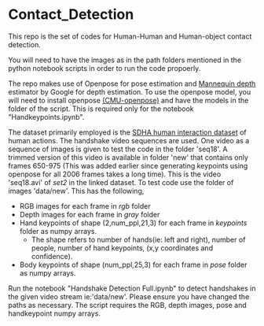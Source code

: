 # Contact_Detection

This repo is the set of codes for Human-Human and Human-object contact detection. 

You will need to have the images as in the path folders mentioned in the python notebook scripts in order to run the code propoerly. 

The repo makes use of Openpose for pose estimation and [Mannequin depth](https://github.com/google/mannequinchallenge) estimator by Google for depth estimation. 
To use the openpose model, you will need to install openpose [(CMU-openpose)](https://github.com/CMU-Perceptual-Computing-Lab/openpose) and have the models in the folder of the script. This is required only for the notebook "Handkeypoints.ipynb".  

The dataset primarily employed is the [SDHA human interaction dataset](https://cvrc.ece.utexas.edu/SDHA2010/Human_Interaction.html) of human actions. The handshake video sequences are used. One video as a sequence of images is given to test the code in the folder 'seq18'. A trimmed version of this video is available in folder 'new' that contains only frames 650-975 (This was added earlier since generating keypoints using openpose for all 2006 frames takes a long time). This is the video 'seq18.avi' of *set2* in the linked dataset. To test code use the folder of images 'data/new'. This has the following,
- RGB images for each frame in *rgb* folder
- Depth images for each frame in *gray* folder
- Hand keypoints of shape (2,num_ppl,21,3) for each frame in *keypoints* folder as numpy arrays.
  - The shape refers to number of hands(ie: left and right), number of people, number of hand keypoints, (x,y coordinates and confidence).
- Body keypoints of shape (num_ppl,25,3) for each frame in *pose* folder as numpy arrays.

Run the notebook "Handshake Detection Full.ipynb" to detect handshakes in the given video stream ie:'data/new'. Please ensure you have changed the paths as necessary. The script requires the RGB, depth images, pose and handkeypoint numpy arrays.
